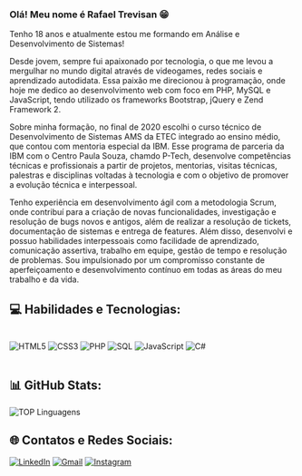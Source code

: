 
### Olá! Meu nome é Rafael Trevisan 😁

Tenho 18 anos e atualmente estou me formando em Análise e Desenvolvimento de Sistemas!

Desde jovem, sempre fui apaixonado por tecnologia, o que me levou a mergulhar no mundo digital através de videogames, redes sociais e aprendizado autodidata. Essa paixão me direcionou à programação, onde hoje me dedico ao desenvolvimento web com foco em PHP, MySQL e JavaScript, tendo utilizado os frameworks Bootstrap, jQuery e Zend Framework 2.

Sobre minha formação, no final de 2020 escolhi o curso técnico de Desenvolvimento de Sistemas AMS da ETEC integrado ao ensino médio, que contou com mentoria especial da IBM. Esse programa de parceria da IBM com o Centro Paula Souza, chamdo P-Tech, desenvolve competências técnicas e profissionais a partir de projetos, mentorias, visitas técnicas, palestras e disciplinas voltadas à tecnologia e com o objetivo de promover a evolução técnica e interpessoal.

Tenho experiência em desenvolvimento ágil com a metodologia Scrum, onde contribuí para a criação de novas funcionalidades, investigação e resolução de bugs novos e antigos, além de realizar a resolução de tickets, documentação de sistemas e entrega de features. Além disso, desenvolvi e possuo habilidades interpessoais como facilidade de aprendizado, comunicação assertiva, trabalho em equipe, gestão de tempo e resolução de problemas. Sou impulsionado por um compromisso constante de aperfeiçoamento e desenvolvimento contínuo em todas as áreas do meu trabalho e da vida.


## 💻 Habilidades e Tecnologias:

<div style:="display: inline_block"><br/>
    <img align="center" alt="HTML5" src="https://img.shields.io/badge/HTML5-E34F26?style=for-the-badge&logo=html5&logoColor=white"/>
    <img align="center" alt="CSS3" src="https://img.shields.io/badge/CSS3-1572B6?style=for-the-badge&logo=css3&logoColor=white"/>
    <img align="center" alt="PHP" src="https://img.shields.io/badge/PHP-777BB4?style=for-the-badge&logo=php&logoColor=white"/>
    <img align="center" alt="SQL" src="https://img.shields.io/badge/MySQL-00000F?style=for-the-badge&logo=mysql&logoColor=white"/>
    <img align="center" alt="JavaScript" src="https://img.shields.io/badge/JavaScript-F7DF1E?style=for-the-badge&logo=javascript&logoColor=black"/>
    <img align="center" alt="C#" src="https://img.shields.io/badge/C%23-239120?style=for-the-badge&logo=java&logoColor=white"/>
</div><br>


## 📊 GitHub Stats:

![TOP Linguagens](https://github-readme-stats.vercel.app/api/top-langs/?username=rafaatrevisan&layout=compact&theme=dracula)


## 🌐 Contatos e Redes Sociais:

[![LinkedIn](https://img.shields.io/badge/LinkedIn-0077B5?style=for-the-badge&logo=linkedin&logoColor=white)](https://www.linkedin.com/in/rafaelltrevisan/)
[![Gmail](https://img.shields.io/badge/Gmail-D14836?style=for-the-badge&logo=gmail&logoColor=white)](mailto:rafaatrevisann@gmail.com)
[![Instagram](https://img.shields.io/badge/Instagram-E4405F?style=for-the-badge&logo=instagram&logoColor=white)](https://www.instagram.com/rafaa.trevisan/)

